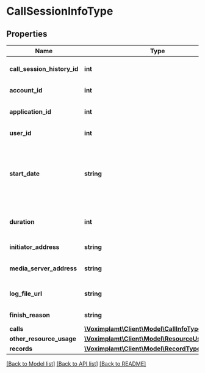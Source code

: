 # CallSessionInfoType

## Properties
Name | Type | Description | Notes
------------ | ------------- | ------------- | -------------
**call_session_history_id** | **int** | The call session history ID. | 
**account_id** | **int** | The account ID. | 
**application_id** | **int** | The application ID. | 
**user_id** | **int** | The user ID. | 
**start_date** | **string** | The start date in the selected timezone in format YYYY-MM-DD HH:mm:SS | 
**duration** | **int** | The session duration in seconds. | [optional] 
**initiator_address** | **string** | The initiator IP address. | 
**media_server_address** | **string** | The media server IP address. | 
**log_file_url** | **string** | The session log URL. | 
**finish_reason** | **string** | The finish reason | [optional] 
**calls** | [**\Voximplamt\Client\Model\CallInfoType[]**](CallInfoType.md) |  | [optional] 
**other_resource_usage** | [**\Voximplamt\Client\Model\ResourceUsageType[]**](ResourceUsageType.md) |  | [optional] 
**records** | [**\Voximplamt\Client\Model\RecordType[]**](RecordType.md) |  | [optional] 

[[Back to Model list]](../README.md#documentation-for-models) [[Back to API list]](../README.md#documentation-for-api-endpoints) [[Back to README]](../README.md)


